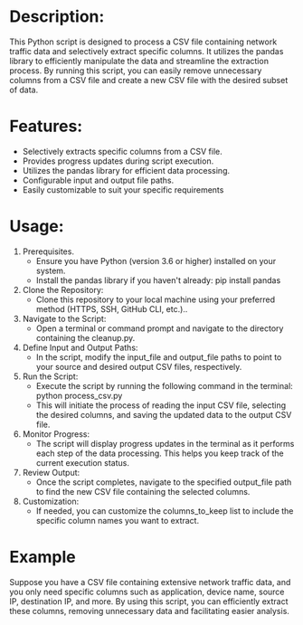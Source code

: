 # Description:
This Python script is designed to process a CSV file containing network traffic data and selectively extract specific columns. It utilizes the pandas library to efficiently manipulate the data and streamline the extraction process. By running this script, you can easily remove unnecessary columns from a CSV file and create a new CSV file with the desired subset of data.

# Features:
- Selectively extracts specific columns from a CSV file.
- Provides progress updates during script execution.
- Utilizes the pandas library for efficient data processing.
- Configurable input and output file paths.
- Easily customizable to suit your specific requirements

# Usage:
1) Prerequisites. 
   - Ensure you have Python (version 3.6 or higher) installed on your system.
   - Install the pandas library if you haven't already:
        pip install pandas
2) Clone the Repository:
    - Clone this repository to your local machine using your preferred method (HTTPS, SSH, GitHub CLI, etc.)..
3) Navigate to the Script:
    - Open a terminal or command prompt and navigate to the directory containing the cleanup.py.
4) Define Input and Output Paths:
    - In the script, modify the input_file and output_file paths to point to your source and desired output CSV files, respectively.
5) Run the Script:
    - Execute the script by running the following command in the terminal:
        python process_csv.py
    - This will initiate the process of reading the input CSV file, selecting the desired columns, and saving the updated data to the output CSV file.
6) Monitor Progress:
    - The script will display progress updates in the terminal as it performs each step of the data processing. This helps you keep track of the current execution status.
7) Review Output:
    - Once the script completes, navigate to the specified output_file path to find the new CSV file containing the selected columns.
8) Customization:
    - If needed, you can customize the columns_to_keep list to include the specific column names you want to extract.

# Example
Suppose you have a CSV file containing extensive network traffic data, and you only need specific columns such as application, device name, source IP, destination IP, and more. By using this script, you can efficiently extract these columns, removing unnecessary data and facilitating easier analysis.
